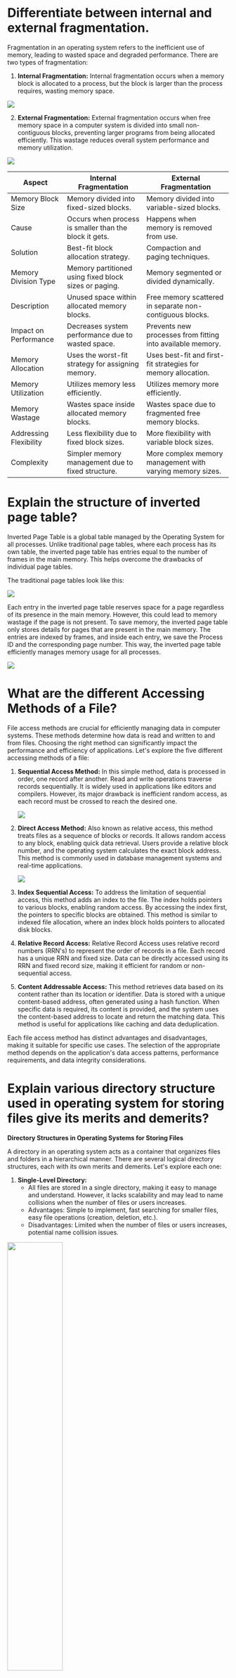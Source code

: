 # Differentiate between internal and external fragmentation.

Fragmentation in an operating system refers to the inefficient use of memory, leading to wasted space and degraded performance. There are two types of fragmentation:

1. **Internal Fragmentation:** Internal fragmentation occurs when a memory block is allocated to a process, but the block is larger than the process requires, wasting memory space.

![](2023-08-04-18-16-46.png)

2. **External Fragmentation:** External fragmentation occurs when free memory space in a computer system is divided into small non-contiguous blocks, preventing larger programs from being allocated efficiently. This wastage reduces overall system performance and memory utilization.  

![](2023-08-04-18-17-32.png)

| Aspect                | Internal Fragmentation                   | External Fragmentation                          |
|-----------------------|-----------------------------------------|-----------------------------------------------|
| Memory Block Size     | Memory divided into fixed-sized blocks. | Memory divided into variable-sized blocks.   |
| Cause                 | Occurs when process is smaller than the block it gets. | Happens when memory is removed from use.        |
| Solution              | Best-fit block allocation strategy.     | Compaction and paging techniques.           |
| Memory Division Type  | Memory partitioned using fixed block sizes or paging. | Memory segmented or divided dynamically.    |
| Description           | Unused space within allocated memory blocks. | Free memory scattered in separate non-contiguous blocks. |
| Impact on Performance | Decreases system performance due to wasted space. | Prevents new processes from fitting into available memory.   |
| Memory Allocation     | Uses the worst-fit strategy for assigning memory. | Uses best-fit and first-fit strategies for memory allocation. |
| Memory Utilization    | Utilizes memory less efficiently.       | Utilizes memory more efficiently.           |
| Memory Wastage        | Wastes space inside allocated memory blocks. | Wastes space due to fragmented free memory blocks.   |
| Addressing Flexibility| Less flexibility due to fixed block sizes. | More flexibility with variable block sizes.   |
| Complexity            | Simpler memory management due to fixed structure. | More complex memory management with varying memory sizes. |


# Explain the structure of inverted page table?

Inverted Page Table is a global table managed by the Operating System for all processes. Unlike traditional page tables, where each process has its own table, the inverted page table has entries equal to the number of frames in the main memory. This helps overcome the drawbacks of individual page tables.

The traditional page tables look like this:

![](2023-08-04-18-32-29.png)

Each entry in the inverted page table reserves space for a page regardless of its presence in the main memory. However, this could lead to memory wastage if the page is not present. To save memory, the inverted page table only stores details for pages that are present in the main memory. The entries are indexed by frames, and inside each entry, we save the Process ID and the corresponding page number. This way, the inverted page table efficiently manages memory usage for all processes.

![](2023-08-04-18-32-39.png)


# What are the different Accessing Methods of a File?

File access methods are crucial for efficiently managing data in computer systems. These methods determine how data is read and written to and from files. Choosing the right method can significantly impact the performance and efficiency of applications. Let's explore the five different accessing methods of a file:

1. **Sequential Access Method:**
   In this simple method, data is processed in order, one record after another. Read and write operations traverse records sequentially. It is widely used in applications like editors and compilers. However, its major drawback is inefficient random access, as each record must be crossed to reach the desired one.
   
   ![](2023-08-04-18-41-23.png)

2. **Direct Access Method:**
   Also known as relative access, this method treats files as a sequence of blocks or records. It allows random access to any block, enabling quick data retrieval. Users provide a relative block number, and the operating system calculates the exact block address. This method is commonly used in database management systems and real-time applications.

   ![](2023-08-04-18-41-37.png)

3. **Index Sequential Access:**
   To address the limitation of sequential access, this method adds an index to the file. The index holds pointers to various blocks, enabling random access. By accessing the index first, the pointers to specific blocks are obtained. This method is similar to indexed file allocation, where an index block holds pointers to allocated disk blocks.

4. **Relative Record Access:**
   Relative Record Access uses relative record numbers (RRN's) to represent the order of records in a file. Each record has a unique RRN and fixed size. Data can be directly accessed using its RRN and fixed record size, making it efficient for random or non-sequential access.

5. **Content Addressable Access:**
   This method retrieves data based on its content rather than its location or identifier. Data is stored with a unique content-based address, often generated using a hash function. When specific data is required, its content is provided, and the system uses the content-based address to locate and return the matching data. This method is useful for applications like caching and data deduplication.

Each file access method has distinct advantages and disadvantages, making it suitable for specific use cases. The selection of the appropriate method depends on the application's data access patterns, performance requirements, and data integrity considerations.


# Explain various directory structure used in operating system for storing files give its merits and demerits?

**Directory Structures in Operating Systems for Storing Files**

A directory in an operating system acts as a container that organizes files and folders in a hierarchical manner. There are several logical directory structures, each with its own merits and demerits. Let's explore each one:

1. **Single-Level Directory:**
   - All files are stored in a single directory, making it easy to manage and understand. However, it lacks scalability and may lead to name collisions when the number of files or users increases.
   - Advantages: Simple to implement, fast searching for smaller files, easy file operations (creation, deletion, etc.).
   - Disadvantages: Limited when the number of files or users increases, potential name collision issues.

<img src="2023-08-04-18-49-04.png" width = 50%>

2. **Two-Level Directory:**
   - Each user has a separate directory, preventing name conflicts and enhancing security. But it hinders file sharing between users and lacks subdirectory creation.
   - Advantages: Provides a separate directory for each user, avoids name conflicts, easy file searching.
   - Disadvantages: Users cannot share files, users cannot create subdirectories.

<img src = "2023-08-04-18-49-20.png" width = 60%>

3. **Tree Structure (Hierarchical Structure):**
   - Directories are organized in a tree-like structure, allowing subdirectories, easier searching, and scalable organization. However, it restricts file sharing between users.
   - Advantages: Allows subdirectories, easier searching, file sorting becomes manageable, scalable for various users.
   - Disadvantages: Prevents file sharing among users, increased complexity with many subdirectories.

<img src = "2023-08-04-18-49-39.png" width = 60%>

4. **Acyclic Graph Structure:**
   - This structure enables file sharing between multiple users and supports efficient searching. Still, it's more complex to implement, and file deletion requires handling multiple references.
   - Advantages: Supports sharing of files and directories among multiple users, efficient searching.
   - Disadvantages: More complex to implement, requires caution while editing or deleting shared files.

<img src = "2023-08-04-18-50-14.png" width = 50%>

Each directory structure offers different benefits and trade-offs. The single-level directory is simple but limited, while the two-level directory solves name conflicts but restricts sharing. The tree structure is commonly used due to its flexibility and scalability, although it also has some limitations regarding file sharing and increased complexity with extensive subdirectories. The acyclic graph structure provides file sharing capabilities, but managing changes and deletions can be challenging.


# Consider the following disk queue with requests for I/O to blocks on cylinders 98, 183, 37,122,14,124,65,67 in that order, with the disk head initially at cylinder 53; using FCFS, SSTF algorithms measure the total head movement in cylinders. Also provide the necessary diagram to show the head movement for the above queue.

![](2023-08-04-19-31-41.png)

![](2023-08-04-19-32-07.png)

![](2023-08-04-19-32-16.png)


# Explain the goals and principles of system protection in detail.

**Protection in Operating System: Goals and Principles**

Protection in an operating system is essential when multiple users share computer resources, such as CPU, memory, and other assets. Its primary goal is to provide a mechanism that protects each process from unauthorized access and ensures data integrity. Here are the goals and principles of system protection in detail:

**Goals of System Protection:**
1. **Security:** Protection ensures the security of computer resources and prevents unauthorized access to sensitive data. It safeguards against illegal reading, writing, modification, and system malfunctioning for authorized users.

2. **Data Protection:** Protection mechanisms protect data, processes, and programs from unauthorized user or program access. It ensures that access permissions, malware, and illegal access to existing data are prevented.

3. **Policy Enforcement:** The main goal is to ensure that only policies defined by the system have access to programs, resources, and data. It enforces access control policies and ensures adherence to security protocols.

**Principles of System Protection:**
1. **Domain of Protection:** The protection policies restrict access to resources within the domain of each process. A process can only use resources required to complete its task within defined time restrictions and mode requirements. Each domain comprises a set of objects and the operations exclusive to them.

2. **Object Abstraction:** Object abstraction treats processes and resources as abstract data types with specific operations associated with them. Domains combine an object with its allowed operations. For instance, a file is treated as an object, and read, write, and delete are its associated operations, forming a domain to control access. This simplifies protection and ensures authorized access to resources.

3. **Isolation of Domains:** Each domain includes a set of objects and the operations that can be performed on them. Only one process, operation, or user constitutes a domain. Changing the domain involves altering the procedure ID, and one or more common procedures can be shared among objects.

**Security Measures in Operating System:**
Users can utilize the operating system's security features to enhance protection. Several security measures are implemented to ensure data confidentiality and integrity:

1. **Secure Network Communication:** The network used for file transfers must be secure to prevent data interception. Encrypted data transfer routes avoid network sniffing.

2. **Authentication:** Robust authentication methods, such as username-password combinations, retina scans, fingerprints, or user cards, help verify user identities.

3. **Single-Use Passwords:** One-time passwords, generated for each user login, add an extra layer of security. Users must match the randomly generated number to gain access.

4. **Encrypted Passwords:** Encrypted data transfer verifies passwords securely during network communication, preventing interception.

5. **Cryptography:** Cryptographic techniques protect data during network transmission. It involves using a key to encode and decode data, ensuring unauthorized users cannot access stolen data.


# Compare and contrast different contiguous memory allocation techniques.

| **Contiguous Memory Allocation Techniques**   | **Fixed-Size Partition Scheme**                                                                                                  | **Variable-Size Partition Scheme**                                                                                               |
|-----------------------------------------------|----------------------------------------------------------------------------------------------------------------------------------|-----------------------------------------------------------------------------------------------------------------------------------|
| Definition                                    | Each process is allotted a fixed size continuous block in the main memory.                                                      | Each process is allotted a variable-sized block depending upon its requirements.                                                  |
| Flexibility                                   | Less flexible, as each process is allocated a fixed block regardless of its actual size.                                       | More flexible, as each process is allocated space according to its specific requirements.                                        |
| Internal Fragmentation                        | May lead to internal fragmentation, as smaller processes may be assigned to larger blocks, leaving unused space in the block. | No internal fragmentation, as blocks are allocated based on the exact size required by each process.                             |
| Degree of Multiprogramming                    | Limited by the number of fixed blocks in memory.                                                                                | Dynamic degree of multiprogramming, depending on the number of processes and their respective sizes.                           |
| Implementation Simplicity                     | Simple to implement, as all blocks are of the same size.                                                                       | Complex to implement, as blocks vary in size, and dynamic management is required.                                               |
| Utilization of Memory                         | May lead to memory wastage if processes are smaller than the fixed block size.                                                 | More efficient memory utilization, as each block is tailored to the exact size of the process.                                  |
| Memory Compaction                            | May require memory compaction to fill gaps left by terminated processes.                                                       | Memory compaction is not required, as variable-size blocks can be efficiently allocated without gaps.                           |
| Fragmentation Handling                        | Fragmentation can be reduced through external fragmentation techniques like compaction and merging.                           | No external fragmentation, but internal fragmentation may occur if variable blocks are not optimally allocated.                 |
| Performance Impact                            | May result in less efficient memory usage and slower allocation for varying process sizes.                                    | Faster allocation and better memory usage as blocks closely match process sizes, reducing search time for suitable blocks.       |
| Space Utilization Efficiency                  | Less efficient use of memory space due to fixed-size blocks.                                                                   | More efficient use of memory space as blocks are sized to match specific process requirements.                                  |
| Memory Management Overhead                    | Lower memory management overhead due to fixed-size blocks.                                                                     | Higher memory management overhead due to variable block sizes and need for dynamic memory management.                          |
| Complexity of Memory Management               | Simpler memory management techniques and algorithms.                                                                           | More complex memory management techniques, especially for fragmentation handling and block allocation.                          |
| Suitability for Dynamic Workloads              | Less suitable for dynamic workloads with varying process sizes.                                                               | More suitable for dynamic workloads with frequent process size changes.                                                          |


# Define Demand Paging

Demand Paging in operating systems is a virtual memory management technique where only the required pages of a process are loaded into the main memory when needed. It overcomes the problem of loading the entire process into memory, thereby utilizing memory efficiently. When a page is not present in the main memory and is accessed by the CPU, a page fault occurs, and the missing page is fetched from secondary memory.

In a real-life analogy, demand paging is similar to a shopkeeper bringing a product from the warehouse only when a customer demands it, instead of keeping all products in the store.

Advantages of demand paging include better memory utilization, support for large virtual memory, and the ability to run programs larger than physical memory. However, it can lead to internal fragmentation and may take longer to access memory due to page table lookup.

The demand paging process involves the CPU checking the page table to find the page in the main memory. If not found, a page fault occurs, and the page is swapped-in from secondary memory. Valid and invalid bits are used to indicate whether the page is present in the main memory.

![](2023-08-04-20-00-15.png)

Common terms associated with demand paging are page fault (miss), swapping, and thrashing. Page faults occur when a referenced page is not present in the main memory. Swapping involves moving processes between secondary and main memory. Thrashing occurs when the CPU spends more time swapping pages than executing processes.

Several algorithms are used for demand paging, including First In First Out (FIFO), Optimal Page, Least Recently Used (LRU), Page Buffering, and Least Frequently Used (LFU). Each algorithm aims to minimize page faults and optimize memory access.


# Explain the concept of thrashing

Thrashing in computer science refers to the poor performance of a virtual memory system when there is a constant state of paging and page faults due to a lack of available main memory. It occurs when the system spends more time swapping pages between main memory and secondary storage than actually executing application-level processes. Thrashing severely degrades system performance, and the throughput of the system can degrade significantly.

**Concept of Thrashing**

The concept of thrashing is closely related to page faults and swapping. Page faults occur when a program attempts to access data or code that is not currently located in the main memory. Swapping is the process of moving pages between the main memory and secondary storage to accommodate page faults.

<img src="2023-08-04-20-05-16.png" width=40%>

**Causes of Thrashing**

Thrashing happens when the page fault rate becomes excessively high, leading the operating system to continually swap pages between main memory and secondary storage. This results in low CPU utilization and inhibits application-level processing.

**Impact and Mitigation**

The performance degradation caused by thrashing can be severe. To mitigate thrashing, various algorithms are used, such as the Global Page Replacement Algorithm and the Local Page Replacement Algorithm. However, these may not always be effective in preventing thrashing.

**Preventive Measures**

To avoid thrashing, various techniques and preventive measures can be employed. These include adjusting the swap file size, increasing the amount of RAM, closing unnecessary background applications, and replacing memory-intensive programs with lighter alternatives.

**Techniques for Controlling Thrashing**

The locality model and working-set model are techniques used to control thrashing by managing the working set size for each process. The page fault frequency approach focuses on controlling the page fault rate to keep it within desired upper and lower limits.


# Explain ‘File Concept’. What are the different operations performed on files.

The file concept in computer science refers to a collection of related data stored on secondary storage, organized in a sequence of operations. Files are created and managed by the operating system and can be accessed by various applications. Different operations can be performed on files, allowing users to read, write, open, close, and manipulate the file contents. The main file operations are as follows:

1. **Create**: The create operation is used to create a new file in the file system. It allocates space for the file but does not add any data to it initially.

2. **Open**: After a file is created, the open operation is performed to open the file for further processing. This operation is essential for performing other file operations.

3. **Read**: The read operation allows the user to read data from the file. The operating system maintains a read pointer to track the position up to which data has been read.

4. **Write**: The write operation is used to add information to the file. It increases the file length and repositions the file pointer after the last byte is written.

5. **Reposition/Seek**: The seek operation is used to reposition the file pointer to a specific position in the file, allowing random access to the file data.

6. **Truncate**: The truncate operation is used to delete the data stored inside the file without releasing the disk space. It clears the file content.

7. **Delete**: The delete operation is used to remove the file from the file system. It deletes all the data stored in the file and frees up the disk space occupied by the file.

8. **Rename**: The rename operation changes the name of an existing file. It allows the user to assign a new name to the file.

9. **Append**: The append operation is used to add data to the end of the file. It is similar to the write operation, but data is added at the end of the file.

10. **Close**: The close operation is performed when the processing of the file is finished. It releases all the resources occupied by the file and makes any changes permanent.
